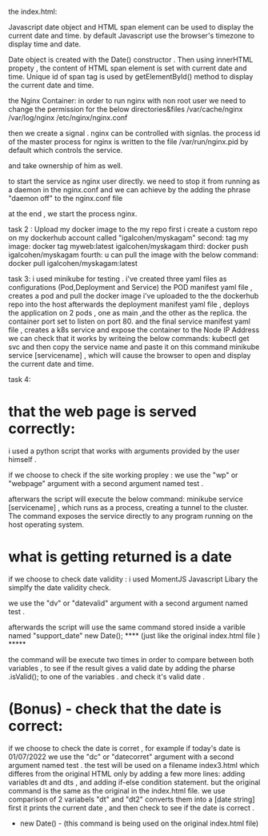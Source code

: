 

the index.html:

Javascript date object and HTML span element can be used to display the current date and time.
by default Javascript use the browser's timezone to display time and date.

Date object is created with the Date() constructor . Then using innerHTML propety , the content of HTML span element
is set with current date and time.
Unique id of span tag is used by getElementById() method to display the current date and time.

the Nginx Container:
in order to run nginx with non root user we need to change the permission for the below directories&files
/var/cache/nginx
/var/log/nginx
/etc/nginx/nginx.conf

then we create a signal .
nginx can be controlled with signlas.
the process id of the master process for nginx is written to the file /var/run/nginx.pid  by default 
which controls the service.

and take ownership of him as well.

to start the service as nginx user directly. we need to stop it from running as a daemon in the nginx.conf
and we can achieve by the adding the phrase "daemon off" to the nginx.conf file

at the end , we start the process nginx.


task 2 :
Upload my docker image to the my repo
first i create a custom repo on my dockerhub account called
"igalcohen/myskagam"
second:
tag my image:
docker tag myweb:latest igalcohen/myskagam
third:
docker push igalcohen/myskagam
fourth:
u can pull the image with the below command:
docker pull igalcohen/myskagam:latest

task 3:
i used minikube for testing .
i've created three yaml files as configurations (Pod,Deployment and Service)
the POD manifest yaml file , creates a pod and pull the docker image i've uploaded to the the dockerhub repo into the host
afterwards the deployment manifest yaml file , deploys the application on 2 pods , one as main ,and the other as the replica.
the container port set to listen on port 80.
and the final service manifest yaml file , creates a k8s service and expose the container to the Node IP Address
we can check that it works by writeing the below commands:
kubectl get svc
and then copy the service name and paste it on this command
minikube service [servicename] , which will cause the browser to open and display the current date and time.

task 4:

that the web page is served correctly:
=============================================

i used a python script that works with arguments provided by the user himself .

if we choose to check if the site working propley :
we use the "wp" or "webpage" argument with a second argument named test .

afterwars the script will execute the below command: 
minikube service [servicename] , which runs as a process, creating a tunnel to the cluster. The command exposes the service directly to any program running on the host operating system.


what is getting returned is a date
=======================================

if we choose to check date validity :
i used MomentJS Javascript Libary the simplfy the date validity check. 

we use the "dv" or "datevalid" argument with a second argument named test . 

afterwards the script will use the same command stored inside a varible named "support_date" 
new Date();  **** (just like the original index.html file ) ***** 

the command will be execute two times in order to compare between both variables , to see if the result gives a valid date by adding the pharse 
.isValid(); to one of the variables . and check it's valid date .

(Bonus) - check that the date is correct:
================================================

if we choose to check the date is corret , for example if today's date is 01/07/2022 
we use the "dc" or "datecorret" argument with a second argument named test .
the test will be used on a filename index3.html which differes from the original HTML only by adding a few more lines:
adding variables dt and dts , and adding if-else condition statement.
but the original command is the same as the original in the index.html file.
we use comparison of 2 variabels "dt" and "dt2" converts them into a [date string]  
first it prints the current date , and then check to see if the date is correct .


*  new Date() - (this command is being used on the original index.html file)















